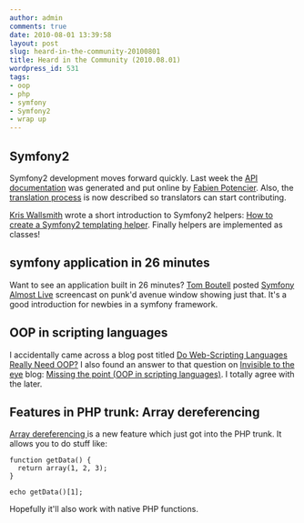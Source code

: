 ```yaml
---
author: admin
comments: true
date: 2010-08-01 13:39:58
layout: post
slug: heard-in-the-community-20100801
title: Heard in the Community (2010.08.01)
wordpress_id: 531
tags:
- oop
- php
- symfony
- Symfony2
- wrap up
---
```


## Symfony2


Symfony2 development moves forward quickly. Last week the [API documentation](http://api.symfony-reloaded.org/PR2/) was generated and put online by [Fabien Potencier](http://twitter.com/fabpot). Also, the [translation process](http://docs.symfony-reloaded.org/contributing/documentation/translations.html) is now described so translators can start contributing.

[Kris Wallsmith](http://twitter.com/kriswallsmith) wrote a short introduction to Symfony2 helpers: [How to create a Symfony2 templating helper](http://kriswallsmith.net/post/878278731/how-to-create-a-symfony2-templating-helper). Finally helpers are implemented as classes!


## symfony application in 26 minutes


Want to see an application built in 26 minutes? [Tom Boutell](http://twitter.com/tommybgoode) posted [Symfony Almost Live](http://window.punkave.com/2010/07/30/symfony-almost-live/) screencast on punk'd avenue window showing just that. It's a good introduction for newbies in a symfony framework.


## OOP in scripting languages


I accidentally came across a blog post titled [Do Web-Scripting Languages Really Need OOP?](http://iamlearningphp.blogspot.com/2010/07/do-web-scripting-languages-really-need.html) I also found an answer to that question on [Invisible to the eye](http://giorgiosironi.blogspot.com) blog: [Missing the point (OOP in scripting languages)](http://giorgiosironi.blogspot.com/2010/07/missing-point-oop-in-scripting.html). I totally agree with the later.


## Features in PHP trunk: Array dereferencing


[Array dereferencing ](http://schlueters.de/blog/archives/138-Features-in-PHP-trunk-Array-dereferencing.html)is a new feature which just got into the PHP trunk. It allows you to do stuff like:

    
    function getData() {
      return array(1, 2, 3);
    }
    
    echo getData()[1];


Hopefully it'll also work with native PHP functions.
